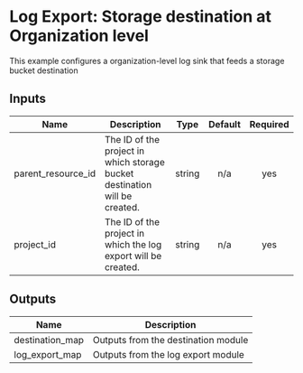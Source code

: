 # Log Export: Storage destination at Organization level

This example configures a organization-level log sink that feeds a storage bucket destination

[^]: (autogen_docs_start)

## Inputs

| Name | Description | Type | Default | Required |
|------|-------------|:----:|:-----:|:-----:|
| parent\_resource\_id | The ID of the project in which storage bucket destination will be created. | string | n/a | yes |
| project\_id | The ID of the project in which the log export will be created. | string | n/a | yes |

## Outputs

| Name | Description |
|------|-------------|
| destination\_map | Outputs from the destination module |
| log\_export\_map | Outputs from the log export module |

[^]: (autogen_docs_end)
